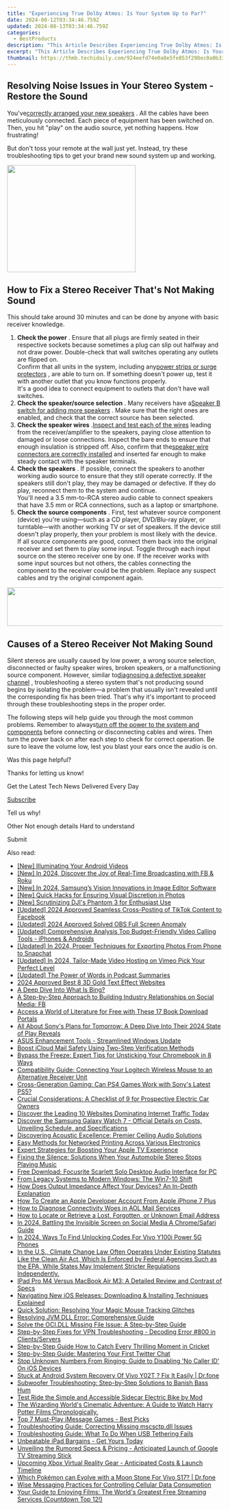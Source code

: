 ```yaml
---
title: "Experiencing True Dolby Atmos: Is Your System Up to Par?"
date: 2024-08-12T03:34:46.759Z
updated: 2024-08-13T03:34:46.759Z
categories:
  - BestProducts
description: "This Article Describes Experiencing True Dolby Atmos: Is Your System Up to Par?"
excerpt: "This Article Describes Experiencing True Dolby Atmos: Is Your System Up to Par?"
thumbnail: https://thmb.techidaily.com/924eefd74e0a8e5fe853f298ec0a0b33bfecd9ce28f70a0090979c17f5a4bfa6.jpg
---
```


## Resolving Noise Issues in Your Stereo System - Restore the Sound
 You've[correctly arranged your new speakers](https://www.lifewire.com/placing-speakers-correctly-3134857) . All the cables have been meticulously connected. Each piece of equipment has been switched on. Then, you hit "play" on the audio source, yet nothing happens. How frustrating!

 But don't toss your remote at the wall just yet. Instead, try these troubleshooting tips to get your brand new sound system up and working.

<!-- affiliate ads begin -->
<a href="https://printrendy.pxf.io/c/5597632/1453720/17020" target="_top" id="1453720"><img src="//a.impactradius-go.com/display-ad/17020-1453720" border="0" alt="" width="300" height="250"/></a><img height="0" width="0" src="https://imp.pxf.io/i/5597632/1453720/17020" style="position:absolute;visibility:hidden;" border="0" />
<!-- affiliate ads end -->
## How to Fix a Stereo Receiver That's Not Making Sound

 This should take around 30 minutes and can be done by anyone with basic receiver knowledge.

1. **Check the power** . Ensure that all plugs are firmly seated in their respective sockets because sometimes a plug can slip out halfway and not draw power. Double-check that wall switches operating any outlets are flipped on.  
 Confirm that all units in the system, including any[power strips or surge protectors](https://www.lifewire.com/surge-protectors-4145796) , are able to turn on. If something doesn't power up, test it with another outlet that you know functions properly.  
 It's a good idea to connect equipment to outlets that don't have wall switches.
2. **Check the speaker/source selection** . Many receivers have a[Speaker B switch for adding more speakers](https://www.lifewire.com/benefits-of-adding-speakers-using-b-switch-3134657) . Make sure that the right ones are enabled, and check that the correct source has been selected.
3. **Check the speaker wires** .[Inspect and test each of the wires](https://www.lifewire.com/quickly-test-speaker-connections-3135135) leading from the receiver/amplifier to the speakers, paying close attention to damaged or loose connections. Inspect the bare ends to ensure that enough insulation is stripped off. Also, confirm that the[speaker wire connectors are correctly installed](https://www.lifewire.com/choose-different-speakerwire-connectors-4135435) and inserted far enough to make steady contact with the speaker terminals.
4. **Check the speakers** . If possible, connect the speakers to another working audio source to ensure that they still operate correctly. If the speakers still don't play, they may be damaged or defective. If they do play, reconnect them to the system and continue.  
 You'll need a 3.5 mm-to-RCA stereo audio cable to connect speakers that have 3.5 mm or RCA connections, such as a laptop or smartphone.
5. **Check the source components** . First, test whatever source component (device) you're using—such as a CD player, DVD/Blu-ray player, or turntable—with another working TV or set of speakers. If the device still doesn't play properly, then your problem is most likely with the device.  
 If all source components are good, connect them back into the original receiver and set them to play some input. Toggle through each input source on the stereo receiver one by one. If the receiver works with some input sources but not others, the cables connecting the component to the receiver could be the problem. Replace any suspect cables and try the original component again.

<!-- affiliate ads begin -->
<a href="https://zonlipartnershipprogram.pxf.io/c/5597632/1596691/17882" target="_top" id="1596691"><img src="//a.impactradius-go.com/display-ad/17882-1596691" border="0" alt="" width="728" height="90"/></a><img height="0" width="0" src="https://imp.pxf.io/i/5597632/1596691/17882" style="position:absolute;visibility:hidden;" border="0" />
<!-- affiliate ads end -->
## Causes of a Stereo Receiver Not Making Sound

 Silent stereos are usually caused by low power, a wrong source selection, disconnected or faulty speaker wires, broken speakers, or a malfunctioning source component. However, similar to[diagnosing a defective speaker channel](https://www.lifewire.com/troubleshoot-speaker-channel-3135138) , troubleshooting a stereo system that's not producing sound begins by isolating the problem—a problem that usually isn't revealed until the corresponding fix has been tried. That's why it's important to proceed through these troubleshooting steps in the proper order.

 The following steps will help guide you through the most common problems. Remember to always[turn off the power to the system and components](https://www.lifewire.com/reboot-your-stereo-3135144) before connecting or disconnecting cables and wires. Then turn the power back on after each step to check for correct operation. Be sure to leave the volume low, lest you blast your ears once the audio is on.

Was this page helpful?

Thanks for letting us know!

 Get the Latest Tech News Delivered Every Day

[Subscribe](https://www.lifewire.com/#)

Tell us why!

 Other  Not enough details  Hard to understand

 Submit

<ins class="adsbygoogle"
     style="display:block"
     data-ad-format="autorelaxed"
     data-ad-client="ca-pub-7571918770474297"
     data-ad-slot="1223367746"></ins>



<ins class="adsbygoogle"
     style="display:block"
     data-ad-client="ca-pub-7571918770474297"
     data-ad-slot="8358498916"
     data-ad-format="auto"
     data-full-width-responsive="true"></ins>

<span class="atpl-alsoreadstyle">Also read:</span>
<div><ul>
<li><a href="https://some-techniques.techidaily.com/new-illuminating-your-android-videos/"><u>[New] Illuminating Your Android Videos</u></a></li>
<li><a href="https://facebook-video-recording.techidaily.com/new-in-2024-discover-the-joy-of-real-time-broadcasting-with-fb-and-roku/"><u>[New] In 2024, Discover the Joy of Real-Time Broadcasting with FB & Roku</u></a></li>
<li><a href="https://fox-boxes.techidaily.com/new-in-2024-samsungs-vision-innovations-in-image-editor-software/"><u>[New] In 2024, Samsung’s Vision  Innovations in Image Editor Software</u></a></li>
<li><a href="https://extra-skills.techidaily.com/new-quick-hacks-for-ensuring-visual-discretion-in-photos/"><u>[New] Quick Hacks for Ensuring Visual Discretion in Photos</u></a></li>
<li><a href="https://fox-friendly.techidaily.com/new-scrutinizing-djis-phantom-3-for-enthusiast-use/"><u>[New] Scrutinizing DJI's Phantom 3 for Enthusiast Use</u></a></li>
<li><a href="https://facebook-video-files.techidaily.com/updated-2024-approved-seamless-cross-posting-of-tiktok-content-to-facebook/"><u>[Updated] 2024 Approved  Seamless Cross-Posting of TikTok Content to Facebook</u></a></li>
<li><a href="https://screen-mirroring-recording.techidaily.com/updated-2024-approved-solved-obs-full-screen-anomaly/"><u>[Updated] 2024 Approved  Solved  OBS Full Screen Anomaly</u></a></li>
<li><a href="https://screen-activity-recording.techidaily.com/updated-comprehensive-analysis-top-budget-friendly-video-calling-tools-iphones-and-androids/"><u>[Updated] Comprehensive Analysis  Top Budget-Friendly Video Calling Tools - iPhones & Androids</u></a></li>
<li><a href="https://snapchat-videos.techidaily.com/updated-in-2024-proper-techniques-for-exporting-photos-from-phone-to-snapchat/"><u>[Updated] In 2024, Proper Techniques for Exporting Photos From Phone to Snapchat</u></a></li>
<li><a href="https://vimeo-videos.techidaily.com/updated-in-2024-tailor-made-video-hosting-on-vimeo-pick-your-perfect-level/"><u>[Updated] In 2024, Tailor-Made Video Hosting on Vimeo  Pick Your Perfect Level</u></a></li>
<li><a href="https://some-guidance.techidaily.com/updated-the-power-of-words-in-podcast-summaries/"><u>[Updated] The Power of Words in Podcast Summaries</u></a></li>
<li><a href="https://extra-hints.techidaily.com/2024-approved-best-8-3d-gold-text-effect-websites/"><u>2024 Approved  Best 8 3D Gold Text Effect Websites</u></a></li>
<li><a href="https://tech-renaissance.techidaily.com/a-deep-dive-into-what-is-bing/"><u>A Deep Dive Into What Is Bing?</u></a></li>
<li><a href="https://facebook.techidaily.com/a-step-by-step-approach-to-building-industry-relationships-on-social-media-fb/"><u>A Step-by-Step Approach to Building Industry Relationships on Social Media: FB</u></a></li>
<li><a href="https://tech-renaissance.techidaily.com/access-a-world-of-literature-for-free-with-these-17-book-download-portals/"><u>Access a World of Literature for Free with These 17 Book Download Portals</u></a></li>
<li><a href="https://tech-renaissance.techidaily.com/all-about-sonys-plans-for-tomorrow-a-deep-dive-into-their-2024-state-of-play-reveals/"><u>All About Sony's Plans for Tomorrow: A Deep Dive Into Their 2024 State of Play Reveals</u></a></li>
<li><a href="https://driver-install.techidaily.com/asus-enhancement-tools-streamlined-windows-update/"><u>ASUS Enhancement Tools - Streamlined Windows Update</u></a></li>
<li><a href="https://tech-renaissance.techidaily.com/boost-icloud-mail-safety-using-two-step-verification-methods/"><u>Boost iCloud Mail Safety Using Two-Step Verification Methods</u></a></li>
<li><a href="https://tech-renaissance.techidaily.com/bypass-the-freeze-expert-tips-for-unsticking-your-chromebook-in-8-ways/"><u>Bypass the Freeze: Expert Tips for Unsticking Your Chromebook in 8 Ways</u></a></li>
<li><a href="https://tech-renaissance.techidaily.com/compatibility-guide-connecting-your-logitech-wireless-mouse-to-an-alternative-receiver-unit/"><u>Compatibility Guide: Connecting Your Logitech Wireless Mouse to an Alternative Receiver Unit</u></a></li>
<li><a href="https://tech-renaissance.techidaily.com/cross-generation-gaming-can-ps4-games-work-with-sonys-latest-ps5/"><u>Cross-Generation Gaming: Can PS4 Games Work with Sony's Latest PS5?</u></a></li>
<li><a href="https://tech-renaissance.techidaily.com/crucial-considerations-a-checklist-of-9-for-prospective-electric-car-owners/"><u>Crucial Considerations: A Checklist of 9 for Prospective Electric Car Owners</u></a></li>
<li><a href="https://tech-renaissance.techidaily.com/discover-the-leading-10-websites-dominating-internet-traffic-today/"><u>Discover the Leading 10 Websites Dominating Internet Traffic Today</u></a></li>
<li><a href="https://tech-renaissance.techidaily.com/discover-the-samsung-galaxy-watch-7-official-details-on-costs-unveiling-schedule-and-specifications/"><u>Discover the Samsung Galaxy Watch 7 - Official Details on Costs, Unveiling Schedule, and Specifications</u></a></li>
<li><a href="https://tech-renaissance.techidaily.com/discovering-acoustic-excellence-premier-ceiling-audio-solutions/"><u>Discovering Acoustic Excellence: Premier Ceiling Audio Solutions</u></a></li>
<li><a href="https://tech-renaissance.techidaily.com/easy-methods-for-networked-printing-across-various-electronics/"><u>Easy Methods for Networked Printing Across Various Electronics</u></a></li>
<li><a href="https://tech-renaissance.techidaily.com/expert-strategies-for-boosting-your-apple-tv-experience/"><u>Expert Strategies for Boosting Your Apple TV Experience</u></a></li>
<li><a href="https://tech-renaissance.techidaily.com/fixing-the-silence-solutions-when-your-automobile-stereo-stops-playing-music/"><u>Fixing the Silence: Solutions When Your Automobile Stereo Stops Playing Music</u></a></li>
<li><a href="https://hardware-updates.techidaily.com/free-download-focusrite-scarlett-solo-desktop-audio-interface-for-pc/"><u>Free Download: Focusrite Scarlett Solo Desktop Audio Interface for PC</u></a></li>
<li><a href="https://buynow-info.techidaily.com/from-legacy-systems-to-modern-windows-the-win7-10-shift/"><u>From Legacy Systems to Modern Windows: The Win7-10 Shift</u></a></li>
<li><a href="https://tech-renaissance.techidaily.com/how-does-output-impedance-affect-your-devices-an-in-depth-explanation/"><u>How Does Output Impedance Affect Your Devices? An In-Depth Explanation</u></a></li>
<li><a href="https://apple-account.techidaily.com/how-to-create-an-apple-developer-account-from-apple-iphone-7-plus-by-drfone-ios/"><u>How To Create an Apple Developer Account From Apple iPhone 7 Plus</u></a></li>
<li><a href="https://tech-renaissance.techidaily.com/how-to-diagnose-connectivity-woes-in-aol-mail-services/"><u>How to Diagnose Connectivity Woes in AOL Mail Services</u></a></li>
<li><a href="https://tech-renaissance.techidaily.com/how-to-locate-or-retrieve-a-lost-forgotten-or-unknown-email-address/"><u>How to Locate or Retrieve a Lost, Forgotten, or Unknown Email Address</u></a></li>
<li><a href="https://extra-resources.techidaily.com/in-2024-battling-the-invisible-screen-on-social-media-a-chromesafari-guide/"><u>In 2024, Battling the Invisible Screen on Social Media  A Chrome/Safari Guide</u></a></li>
<li><a href="https://sim-unlock.techidaily.com/in-2024-ways-to-find-unlocking-codes-for-vivo-y100i-power-5g-phones-by-drfone-android/"><u>In 2024, Ways To Find Unlocking Codes For Vivo Y100i Power 5G Phones</u></a></li>
<li><a href="https://tech-renaissance.techidaily.com/in-the-us-climate-change-law-often-operates-under-existing-statutes-like-the-clean-air-act-which-is-enforced-by-federal-agencies-such-as-the-epa-while-state3/"><u>In the U.S., Climate Change Law Often Operates Under Existing Statutes Like the Clean Air Act, Which Is Enforced by Federal Agencies Such as the EPA, While States May Implement Stricter Regulations Independently.</u></a></li>
<li><a href="https://tech-renaissance.techidaily.com/ipad-pro-m4-versus-macbook-air-m3-a-detailed-review-and-contrast-of-specs/"><u>IPad Pro M4 Versus MacBook Air M3: A Detailed Review and Contrast of Specs</u></a></li>
<li><a href="https://tech-renaissance.techidaily.com/navigating-new-ios-releases-downloading-and-installing-techniques-explained/"><u>Navigating New iOS Releases: Downloading & Installing Techniques Explained</u></a></li>
<li><a href="https://tech-renaissance.techidaily.com/quick-solution-resolving-your-magic-mouse-tracking-glitches/"><u>Quick Solution: Resolving Your Magic Mouse Tracking Glitches</u></a></li>
<li><a href="https://tech-renaissance.techidaily.com/resolving-jvm-dll-error-comprehensive-guide/"><u>Resolving JVM DLL Error: Comprehensive Guide</u></a></li>
<li><a href="https://tech-renaissance.techidaily.com/solve-the-ocidll-missing-file-issue-a-step-by-step-guide/"><u>Solve the OCI.DLL Missing File Issue: A Step-by-Step Guide</u></a></li>
<li><a href="https://tech-renaissance.techidaily.com/step-by-step-fixes-for-vpn-troubleshooting-decoding-error-800-in-clientsservers/"><u>Step-by-Step Fixes for VPN Troubleshooting - Decoding Error #800 in Clients/Servers</u></a></li>
<li><a href="https://extra-information.techidaily.com/step-by-step-guide-how-to-catch-every-thrilling-moment-in-cricket/"><u>Step-by-Step Guide  How to Catch Every Thrilling Moment in Cricket</u></a></li>
<li><a href="https://tech-renaissance.techidaily.com/step-by-step-guide-mastering-your-first-twitter-chat/"><u>Step-by-Step Guide: Mastering Your First Twitter Chat</u></a></li>
<li><a href="https://tech-renaissance.techidaily.com/stop-unknown-numbers-from-ringing-guide-to-disabling-no-caller-id-on-ios-devices/"><u>Stop Unknown Numbers From Ringing: Guide to Disabling 'No Caller ID' On iOS Devices</u></a></li>
<li><a href="https://howto.techidaily.com/stuck-at-android-system-recovery-of-vivo-y02t-fix-it-easily-drfone-by-drfone-fix-android-problems-fix-android-problems/"><u>Stuck at Android System Recovery Of Vivo Y02T ? Fix It Easily | Dr.fone</u></a></li>
<li><a href="https://tech-renaissance.techidaily.com/subwoofer-troubleshooting-step-by-step-solutions-to-banish-bass-hum/"><u>Subwoofer Troubleshooting: Step-by-Step Solutions to Banish Bass Hum</u></a></li>
<li><a href="https://buynow-info.techidaily.com/test-ride-the-simple-and-accessible-sidecar-electric-bike-by-mod/"><u>Test Ride the Simple and Accessible Sidecar Electric Bike by Mod</u></a></li>
<li><a href="https://tech-renaissance.techidaily.com/the-wizarding-worlds-cinematic-adventure-a-guide-to-watch-harry-potter-films-chronologically/"><u>The Wizarding World's Cinematic Adventure: A Guide to Watch Harry Potter Films Chronologically.</u></a></li>
<li><a href="https://tech-renaissance.techidaily.com/top-7-must-play-imessage-games-best-picks/"><u>Top 7 Must-Play iMessage Games - Best Picks</u></a></li>
<li><a href="https://tech-renaissance.techidaily.com/troubleshooting-guide-correcting-missing-mscsctpdll-issues/"><u>Troubleshooting Guide: Correcting Missing mscsctp.dll Issues</u></a></li>
<li><a href="https://tech-renaissance.techidaily.com/troubleshooting-guide-what-to-do-when-usb-tethering-fails/"><u>Troubleshooting Guide: What To Do When USB Tethering Fails</u></a></li>
<li><a href="https://tech-renaissance.techidaily.com/1722893693199-unbeatable-ipad-bargains-get-yours-today/"><u>Unbeatable iPad Bargains - Get Yours Today</u></a></li>
<li><a href="https://tech-renaissance.techidaily.com/unveiling-the-rumored-specs-and-pricing-anticipated-launch-of-google-tv-streaming-stick/"><u>Unveiling the Rumored Specs & Pricing - Anticipated Launch of Google TV Streaming Stick</u></a></li>
<li><a href="https://tech-renaissance.techidaily.com/upcoming-xbox-virtual-reality-gear-anticipated-costs-and-launch-timeline/"><u>Upcoming Xbox Virtual Reality Gear - Anticipated Costs & Launch Timeline</u></a></li>
<li><a href="https://change-location.techidaily.com/which-pokemon-can-evolve-with-a-moon-stone-for-vivo-s17-drfone-by-drfone-virtual-android/"><u>Which Pokémon can Evolve with a Moon Stone For Vivo S17? | Dr.fone</u></a></li>
<li><a href="https://tech-renaissance.techidaily.com/wise-messaging-practices-for-controlling-cellular-data-consumption/"><u>Wise Messaging Practices for Controlling Cellular Data Consumption</u></a></li>
<li><a href="https://tech-renaissance.techidaily.com/your-guide-to-enjoying-films-the-worlds-greatest-free-streaming-services-countdown-top-12/"><u>Your Guide to Enjoying Films: The World's Greatest Free Streaming Services (Countdown Top 12!)</u></a></li>
</ul></div>
